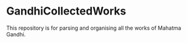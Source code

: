 # GandhiCollectedWorks
This repository is for parsing and organising all the works of Mahatma Gandhi. 
